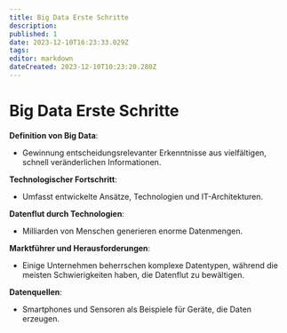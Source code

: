 ```yaml
---
title: Big Data Erste Schritte
description: 
published: 1
date: 2023-12-10T16:23:33.029Z
tags: 
editor: markdown
dateCreated: 2023-12-10T10:23:20.280Z
---
```


# Big Data Erste Schritte

**Definition von Big Data**:
- Gewinnung entscheidungsrelevanter Erkenntnisse aus vielfältigen, schnell veränderlichen Informationen.

**Technologischer Fortschritt**:
- Umfasst entwickelte Ansätze, Technologien und IT-Architekturen.

**Datenflut durch Technologien**: 
- Milliarden von Menschen generieren enorme Datenmengen.

**Marktführer und Herausforderungen**:
- Einige Unternehmen beherrschen komplexe Datentypen, während die meisten Schwierigkeiten haben, die Datenflut zu bewältigen.

**Datenquellen**:
- Smartphones und Sensoren als Beispiele für Geräte, die Daten erzeugen.